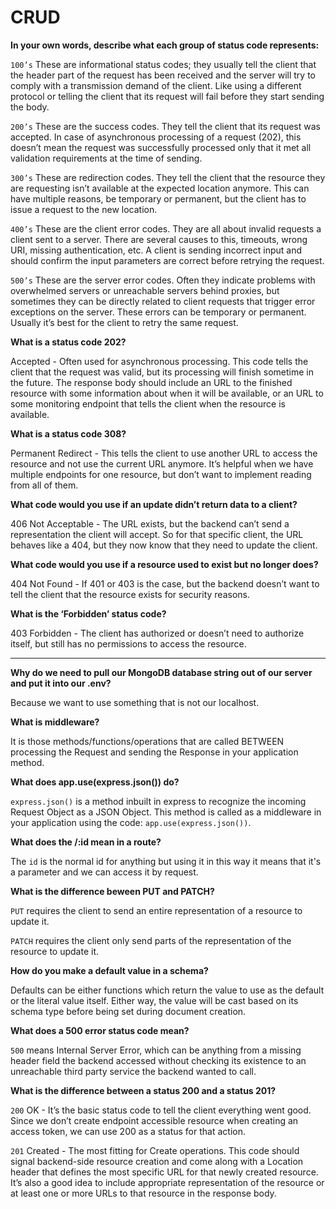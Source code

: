 # CRUD

**In your own words, describe what each group of status code represents:**

`100’s` These are informational status codes; they usually tell the client that the header part of the request has been received and the server will try to comply with a transmission demand of the client. Like using a different protocol or telling the client that its request will fail before they start sending the body.

`200’s` These are the success codes. They tell the client that its request was accepted. In case of asynchronous processing of a request (202), this doesn’t mean the request was successfully processed only that it met all validation requirements at the time of sending.

`300’s` These are redirection codes. They tell the client that the resource they are requesting isn’t available at the expected location anymore. This can have multiple reasons, be temporary or permanent, but the client has to issue a request to the new location.

`400’s` These are the client error codes. They are all about invalid requests a client sent to a server. There are several causes to this, timeouts, wrong URI, missing authentication, etc. A client is sending incorrect input and should confirm the input parameters are correct before retrying the request.

`500’s` These are the server error codes. Often they indicate problems with overwhelmed servers or unreachable servers behind proxies, but sometimes they can be directly related to client requests that trigger error exceptions on the server. These errors can be temporary or permanent. Usually it’s best for the client to retry the same request.

**What is a status code 202?**

Accepted - Often used for asynchronous processing. This code tells the client that the request was valid, but its processing will finish sometime in the future. The response body should include an URL to the finished resource with some information about when it will be available, or an URL to some monitoring endpoint that tells the client when the resource is available.

**What is a status code 308?**

Permanent Redirect - This tells the client to use another URL to access the resource and not use the current URL anymore. It’s helpful when we have multiple endpoints for one resource, but don’t want to implement reading from all of them.

**What code would you use if an update didn’t return data to a client?**

406 Not Acceptable - The URL exists, but the backend can’t send a representation the client will accept. So for that specific client, the URL behaves like a 404, but they now know that they need to update the client.

**What code would you use if a resource used to exist but no longer does?**

404 Not Found - If 401 or 403 is the case, but the backend doesn’t want to tell the client that the resource exists for security reasons.

**What is the ‘Forbidden’ status code?**

403 Forbidden - The client has authorized or doesn’t need to authorize itself, but still has no permissions to access the resource.

---

**Why do we need to pull our MongoDB database string out of our server and put it into our .env?**

Because we want to use something that is not our localhost.

**What is middleware?**

It is those methods/functions/operations that are called BETWEEN processing the Request and sending the Response in your application method.

**What does app.use(express.json()) do?**

`express.json()` is a method inbuilt in express to recognize the incoming Request Object as a JSON Object. This method is called as a middleware in your application using the code: `app.use(express.json())`.

**What does the /:id mean in a route?**

The `id` is the normal id for anything but using it in this way it means that it's a parameter and we can access it by request.

**What is the difference beween PUT and PATCH?**

`PUT` requires the client to send an entire representation of a resource to update it.

`PATCH` requires the client only send parts of the representation of the resource to update it.

**How do you make a default value in a schema?**

Defaults can be either functions which return the value to use as the default or the literal value itself. Either way, the value will be cast based on its schema type before being set during document creation.

**What does a 500 error status code mean?**

`500` means Internal Server Error, which can be anything from a missing header field the backend accessed without checking its existence to an unreachable third party service the backend wanted to call.

**What is the difference between a status 200 and a status 201?**

`200` OK - It’s the basic status code to tell the client everything went good. Since we don’t create endpoint accessible resource when creating an access token, we can use 200 as a status for that action.

`201` Created - The most fitting for Create operations. This code should signal backend-side resource creation and come along with a Location header that defines the most specific URL for that newly created resource. It’s also a good idea to include appropriate representation of the resource or at least one or more URLs to that resource in the response body.
